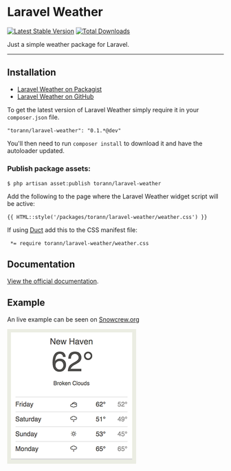 # Laravel Weather

[![Latest Stable Version](https://poser.pugx.org/torann/laravel-weather/v/stable.png)](https://packagist.org/packages/torann/laravel-weather) [![Total Downloads](https://poser.pugx.org/torann/laravel-weather/downloads.png)](https://packagist.org/packages/torann/laravel-weather)

Just a simple weather package for Laravel.

----------

## Installation

- [Laravel Weather on Packagist](https://packagist.org/packages/torann/laravel-weather)
- [Laravel Weather on GitHub](https://github.com/torann/laravel-weather)

To get the latest version of Laravel Weather simply require it in your `composer.json` file.

~~~
"torann/laravel-weather": "0.1.*@dev"
~~~

You'll then need to run `composer install` to download it and have the autoloader updated.

### Publish package assets:

```
$ php artisan asset:publish torann/laravel-weather
```

Add the following to the page where the Laravel Weather widget script will be active:

```
{{ HTML::style('/packages/torann/laravel-weather/weather.css') }} 
```

If using [Duct](https://github.com/torann/asset-duct) add this to the CSS manifest file:

```
 *= require torann/laravel-weather/weather.css
```

## Documentation

[View the official documentation](https://github.com/Torann/laravel-weather/wiki).

## Example

An live example can be seen on [Snowcrew.org](http://snowcrew.org)

![Example.png](./docs/example.png)